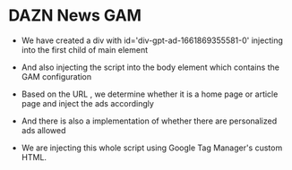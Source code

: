 # DAZN News GAM

- We have created a div with id='div-gpt-ad-1661869355581-0' injecting into the first child of main element

- And also injecting the script into the body element which contains the GAM configuration

- Based on the URL , we determine whether it is a home page or article page and inject the ads accordingly

- And there is also a implementation of whether there are personalized ads allowed

- We are injecting this whole script using Google Tag Manager's custom HTML.